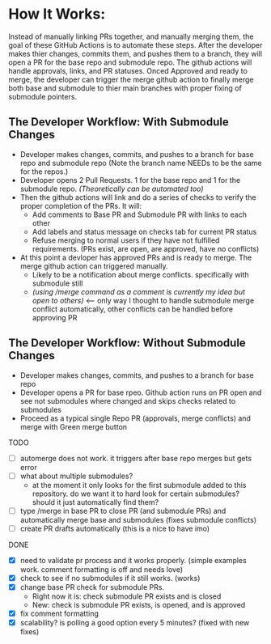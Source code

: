 # How It Works:
Instead of manually linking PRs together, and manually merging them, the goal of these GitHub Actions is to automate these steps. After the developer makes thier changes, commits them, and pushes them to a branch, they will open a PR for the base repo and submodule repo. The github actions will handle approvals, links, and PR statuses. Onced Approved and ready to merge, the developer can trigger the merge github action to finally merge both base and submodule to thier main branches with proper fixing of submodule pointers. 

## The Developer Workflow: With Submodule Changes
- Developer makes changes, commits, and pushes to a branch for base repo and submodule repo (Note the branch name NEEDs to be the same for the repos.)
- Developer opens 2 Pull Requests. 1 for the base repo and 1 for the submodule repo. _(Theoretically can be automated too)_
- Then the github actions will link and do a series of checks to verify the proper completion of the PRs. It will:
  - Add comments to Base PR and Submodule PR with links to each other
  - Add labels and status message on checks tab for current PR status
  - Refuse merging to normal users if they have not fulfilled requirements. (PRs exist, are open, are approved, have no conflicts)
- At this point a devloper has approved PRs and is ready to merge. The merge github action can triggered manually.
  - Likely to be a notification about merge conflicts. specifically with submodule still
  - _(using /merge command as a comment is currently my idea but open to others)_ <-- only way I thought to handle submodule merge conflict automatically, other conflicts can be handled before approving PR

## The Developer Workflow: Without Submodule Changes
- Developer makes changes, commits, and pushes to a branch for base repo
- Developer opens a PR for base rpeo. Github action runs on PR open and see not submodules where changed and skips checks related to submodules
- Proceed as a typical single Repo PR (approvals, merge conflicts) and merge with Green merge button

TODO
  - [ ] automerge does not work. it triggers after base repo merges but gets error
  - [ ] what about multiple submodules?
      - at the moment it only looks for the first submodule added to this repository. do we want it to hard look for certain submodules? should it just automatically find them?
  - [ ] type /merge in base PR to close PR (and submodule PRs) and automatically merge base and submodules (fixes submodule conflicts)
  - [ ] create PR drafts automatically (this is a nice to have imo)

DONE
  - [x] need to validate pr process and it works properly. (simple examples work. comment formatting is off and needs love)
  - [x] check to see if no submodules if it still works. (works) 
  - [x] change base PR check for submodule PRs.
      - Right now it is: check submodule PR exists and is closed
      - New: check is submodule PR exists, is opened, and is approved
  - [x] fix comment formatting
  - [x] scalability? is polling a good option every 5 minutes? (fixed with new fixes)
